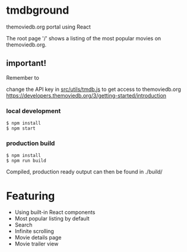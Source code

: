 # tmdbground

themoviedb.org portal using React

The root page '/' shows a listing of the most popular movies on themoviedb.org.

## important!

Remember to 

change the API key in [src/utils/tmdb.js](./src/utils/tmdb.js) to get access to themoviedb.org
https://developers.themoviedb.org/3/getting-started/introduction

### local development
    
    $ npm install
    $ npm start

### production build

    $ npm install
    $ npm run build

Compiled, production ready output can then be found in ./build/

# Featuring

- Using built-in React components
- Most popular listing by default
- Search
- Infinite scrolling
- Movie details page
- Movie trailer view